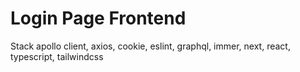 # Login Page Frontend

Stack
    apollo client, axios, cookie, eslint, graphql, immer, next, react, typescript, tailwindcss